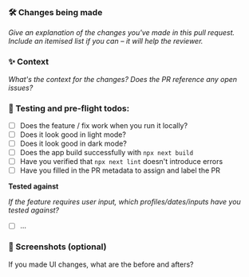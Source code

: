 ### 🛠 Changes being made

_Give an explanation of the changes you've made in this pull request. Include an itemised list if you can – it will help the reviewer._

### ✨ Context

_What's the context for the changes? Does the PR reference any open issues?_

### 🧪 Testing and pre-flight todos:

- [ ] Does the feature / fix work when you run it locally?
- [ ] Does it look good in light mode?
- [ ] Does it look good in dark mode?
- [ ] Does the app build successfully with `npx next build`
- [ ] Have you verified that `npx next lint` doesn't introduce errors
- [ ] Have you filled in the PR metadata to assign and label the PR

**Tested against**

_If the feature requires user input, which profiles/dates/inputs have you tested against?_

- [ ] ...

### 📸 Screenshots (optional)

If you made UI changes, what are the before and afters?
